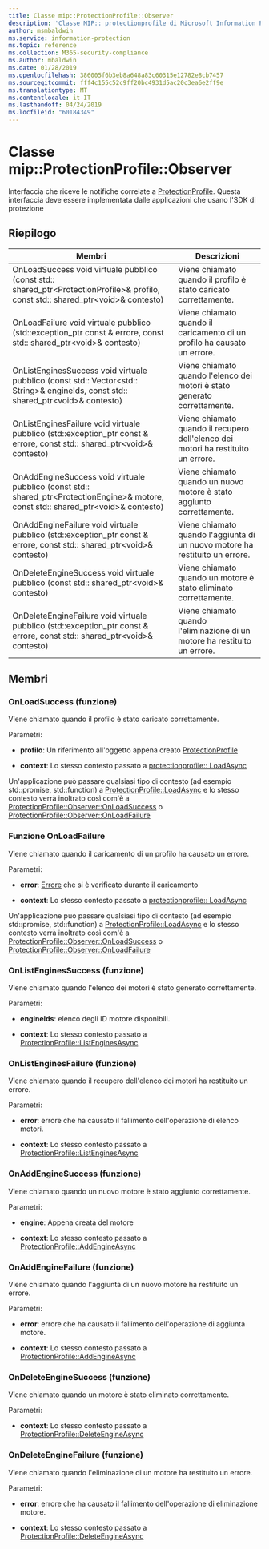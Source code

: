 ```yaml
---
title: Classe mip::ProtectionProfile::Observer
description: 'Classe MIP:: protectionprofile di Microsoft Information Protection (MIP) SDK vengono documentate.'
author: msmbaldwin
ms.service: information-protection
ms.topic: reference
ms.collection: M365-security-compliance
ms.author: mbaldwin
ms.date: 01/28/2019
ms.openlocfilehash: 386005f6b3eb8a648a83c60315e12782e8cb7457
ms.sourcegitcommit: fff4c155c52c9ff20bc4931d5ac20c3ea6e2ff9e
ms.translationtype: MT
ms.contentlocale: it-IT
ms.lasthandoff: 04/24/2019
ms.locfileid: "60184349"
---
```

# <a name="class-mipprotectionprofileobserver"></a>Classe mip::ProtectionProfile::Observer 
Interfaccia che riceve le notifiche correlate a [ProtectionProfile](class_mip_protectionprofile.md).
Questa interfaccia deve essere implementata dalle applicazioni che usano l'SDK di protezione
  
## <a name="summary"></a>Riepilogo
 Membri                        | Descrizioni                                
--------------------------------|---------------------------------------------
OnLoadSuccess void virtuale pubblico (const std:: shared_ptr\<ProtectionProfile\>& profilo, const std:: shared_ptr\<void\>& contesto)  |  Viene chiamato quando il profilo è stato caricato correttamente.
OnLoadFailure void virtuale pubblico (std::exception_ptr const & errore, const std:: shared_ptr\<void\>& contesto)  |  Viene chiamato quando il caricamento di un profilo ha causato un errore.
OnListEnginesSuccess void virtuale pubblico (const std:: Vector\<std:: String\>& engineIds, const std:: shared_ptr\<void\>& contesto)  |  Viene chiamato quando l'elenco dei motori è stato generato correttamente.
OnListEnginesFailure void virtuale pubblico (std::exception_ptr const & errore, const std:: shared_ptr\<void\>& contesto)  |  Viene chiamato quando il recupero dell'elenco dei motori ha restituito un errore.
OnAddEngineSuccess void virtuale pubblico (const std:: shared_ptr\<ProtectionEngine\>& motore, const std:: shared_ptr\<void\>& contesto)  |  Viene chiamato quando un nuovo motore è stato aggiunto correttamente.
OnAddEngineFailure void virtuale pubblico (std::exception_ptr const & errore, const std:: shared_ptr\<void\>& contesto)  |  Viene chiamato quando l'aggiunta di un nuovo motore ha restituito un errore.
OnDeleteEngineSuccess void virtuale pubblico (const std:: shared_ptr\<void\>& contesto)  |  Viene chiamato quando un motore è stato eliminato correttamente.
OnDeleteEngineFailure void virtuale pubblico (std::exception_ptr const & errore, const std:: shared_ptr\<void\>& contesto)  |  Viene chiamato quando l'eliminazione di un motore ha restituito un errore.
  
## <a name="members"></a>Membri
  
### <a name="onloadsuccess-function"></a>OnLoadSuccess (funzione)
Viene chiamato quando il profilo è stato caricato correttamente.

Parametri:  
* **profilo**: Un riferimento all'oggetto appena creato [ProtectionProfile](class_mip_protectionprofile.md)


* **context**: Lo stesso contesto passato a [protectionprofile:: LoadAsync](class_mip_protectionprofile.md#addengineasync-function)


Un'applicazione può passare qualsiasi tipo di contesto (ad esempio std::promise, std::function) a [ProtectionProfile::LoadAsync](class_mip_protectionprofile.md#addengineasync-function) e lo stesso contesto verrà inoltrato così com'è a [ProtectionProfile::Observer::OnLoadSuccess](class_mip_protectionprofile_observer.md#onloadsuccess-function) o [ProtectionProfile::Observer::OnLoadFailure](class_mip_protectionprofile_observer.md#onloadfailure-function)
  
### <a name="onloadfailure-function"></a>Funzione OnLoadFailure
Viene chiamato quando il caricamento di un profilo ha causato un errore.

Parametri:  
* **error**: [Errore](class_mip_error.md) che si è verificato durante il caricamento 


* **context**: Lo stesso contesto passato a [protectionprofile:: LoadAsync](class_mip_protectionprofile.md#addengineasync-function)


Un'applicazione può passare qualsiasi tipo di contesto (ad esempio std::promise, std::function) a [ProtectionProfile::LoadAsync](class_mip_protectionprofile.md#addengineasync-function) e lo stesso contesto verrà inoltrato così com'è a [ProtectionProfile::Observer::OnLoadSuccess](class_mip_protectionprofile_observer.md#onloadsuccess-function) o [ProtectionProfile::Observer::OnLoadFailure](class_mip_protectionprofile_observer.md#onloadfailure-function)
  
### <a name="onlistenginessuccess-function"></a>OnListEnginesSuccess (funzione)
Viene chiamato quando l'elenco dei motori è stato generato correttamente.

Parametri:  
* **engineIds**: elenco degli ID motore disponibili. 


* **context**: Lo stesso contesto passato a [ProtectionProfile::ListEnginesAsync](class_mip_protectionprofile.md#listenginesasync-function)


  
### <a name="onlistenginesfailure-function"></a>OnListEnginesFailure (funzione)
Viene chiamato quando il recupero dell'elenco dei motori ha restituito un errore.

Parametri:  
* **error**: errore che ha causato il fallimento dell'operazione di elenco motori. 


* **context**: Lo stesso contesto passato a [ProtectionProfile::ListEnginesAsync](class_mip_protectionprofile.md#listenginesasync-function)


  
### <a name="onaddenginesuccess-function"></a>OnAddEngineSuccess (funzione)
Viene chiamato quando un nuovo motore è stato aggiunto correttamente.

Parametri:  
* **engine**: Appena creata del motore 


* **context**: Lo stesso contesto passato a [ProtectionProfile::AddEngineAsync](class_mip_protectionprofile.md#addengineasync-function)


  
### <a name="onaddenginefailure-function"></a>OnAddEngineFailure (funzione)
Viene chiamato quando l'aggiunta di un nuovo motore ha restituito un errore.

Parametri:  
* **error**: errore che ha causato il fallimento dell'operazione di aggiunta motore. 


* **context**: Lo stesso contesto passato a [ProtectionProfile::AddEngineAsync](class_mip_protectionprofile.md#addengineasync-function)


  
### <a name="ondeleteenginesuccess-function"></a>OnDeleteEngineSuccess (funzione)
Viene chiamato quando un motore è stato eliminato correttamente.

Parametri:  
* **context**: Lo stesso contesto passato a [ProtectionProfile::DeleteEngineAsync](class_mip_protectionprofile.md#deleteengineasync-function)


  
### <a name="ondeleteenginefailure-function"></a>OnDeleteEngineFailure (funzione)
Viene chiamato quando l'eliminazione di un motore ha restituito un errore.

Parametri:  
* **error**: errore che ha causato il fallimento dell'operazione di eliminazione motore. 


* **context**: Lo stesso contesto passato a [ProtectionProfile::DeleteEngineAsync](class_mip_protectionprofile.md#deleteengineasync-function)

